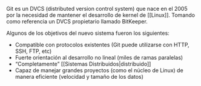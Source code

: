 Git es un DVCS (distributed version control system) que nace en el 2005 por la necesidad de mantener el desarrollo de kernel de [[Linux]]. Tomando como referencia un DVCS propietario llamado BitKeeper.

Algunos de los objetivos del nuevo sistema fueron los siguientes:
- Compatible con protocolos existentes (Git puede utilizarse con HTTP, SSH, FTP, etc)
- Fuerte orientación al desarrollo no lineal (miles de ramas paralelas)
- “Completamente” [[Sistemas Distribuidos|distribuido]]
- Capaz de manejar grandes proyectos (como el núcleo de Linux) de manera eficiente (velocidad y tamaño de los datos)